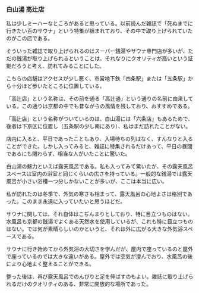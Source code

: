 ### 白山湯 高辻店

私は少しミーハーなところがあると思っている。以前読んだ雑誌で「死ぬまでに行きたい百のサウナ」という特集が組まれており、その中で取り上げられていたのがこの店である。

そういった雑誌で取り上げられるのはスーパー銭湯やサウナ専門店が多いが、ただの銭湯が取り上げられるということは、それなりにクオリティが高いという証拠だろうと考え、訪れてみることにした。

こちらの店舗はアクセスが少し悪く、市営地下鉄「四条駅」または「五条駅」から十分ほど歩いたところに位置している。

「高辻店」という名称は、その前を通る「高辻通」という通りの名前に由来している。この通りは京都の中でも昔ながらの風情を残しており、おすすめである。

「高辻店」という名称がついているのは、白山湯には「六条店」もあるためで、後者は下京区に位置し（五条駅の少し南にあり）、私はまだ訪れたことがない。

店内に入ると、平日であったこともあり、入場待ちの列はなく、すんなりと入ることができた。しかし入ってみると、雑誌に特集されるだけあって、平日の昼間であるにも関わらず、相当な人がいたことに驚いた。

白山湯の魅力といえば露天風呂である。私も入ってみて驚いたが、その露天風呂スペースは室内の浴室と同じくらいの広さを持っている。一般的な銭湯では露天風呂が小さい浴槽一つ分しかないことが多いが、ここは本当に広い。

私が訪れたのは冬季で、外気の寒さも相まって、露天風呂の心地よさは格別であった。このまま永遠に入っていたいと思うほどだ。

サウナに関しては、それ自体はこぢんまりとしており、特に目立つものはない。水風呂も京都の銭湯でよくある天然水を使用しているが、これも特に目立つものはない。では何が素晴らしいのかというと、それは外に広がる大きな外気浴スペースである。

サウナに行き始めてから外気浴の大切さを学んだが、屋内で座っているのと屋外で座っているのでは大きな違いがある。屋外では空気が澄んでおり、水風呂の後により心地よく整えることができる。

整った後は、再び露天風呂でのんびりと足を伸ばすのもよい。雑誌に取り上げられるだけのクオリティのある、非常に開放的な場所であった。
